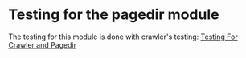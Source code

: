 # Testing for the pagedir module

The testing for this module is done with crawler's testing: [Testing For Crawler and Pagedir](../crawler/TESTING.md) 
